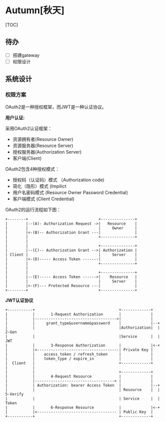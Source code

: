 # Autumn[秋天]

[TOC]



## 待办

- [ ] 搭建gateway
- [ ] 权限设计

## 系统设计

### 权限方案

OAuth2是一种授权框架，而JWT是一种认证协议。

**用户认证:**

采用OAuth2认证框架：

- 资源拥有者(Resource Owner)
- 资源服务器(Resource Server)
- 授权服务器(Authorization Server)
- 客户端(Client)

OAuth2包含4种授权模式：

- 授权码（认证码）模式 （Authorization code)
- 简化（隐形）模式 (Impilict
- 用户名密码模式 (Resource Owner Password Credential)
- 客户端模式 (Client Credential)

OAuth2的运行流程如下图：

```text
+--------+                               +---------------+
|        |--(A)- Authorization Request ->|   Resource    |
|        |                               |     Owner     |
|        |<-(B)-- Authorization Grant ---|               |
|        |                               +---------------+
|        |
|        |                               +---------------+
|        |--(C)-- Authorization Grant -->| Authorization |
| Client |                               |     Server    |
|        |<-(D)----- Access Token -------|               |
|        |                               +---------------+
|        |
|        |                               +---------------+
|        |--(E)----- Access Token ------>|    Resource   |
|        |                               |     Server    |
|        |<-(F)--- Protected Resource ---|               |
+--------+                               +---------------+
```

**JWT认证协议**

```text
+-----------+                                     +-------------+
|           |       1-Request Authorization       |             |
|           |------------------------------------>|             |
|           |     grant_type&username&password    |             |--+
|           |                                     |Authorization|  | 2-Gen
|           |                                     |Service      |  |   JWT
|           |       3-Response Authorization      |             |<-+
|           |<------------------------------------| Private Key |
|           |    access_token / refresh_token     |             |
|           |    token_type / expire_in           |             |
|  Client   |                                     +-------------+
|           |                                 
|           |                                     +-------------+
|           |       4-Request Resource            |             |
|           |-----------------------------------> |             |
|           | Authorization: bearer Access Token  |             |--+
|           |                                     | Resource    |  | 5-Verify
|           |                                     | Service     |  |  Token
|           |       6-Response Resource           |             |<-+
|           |<----------------------------------- | Public Key  |
+-----------+                                     +-------------+
```